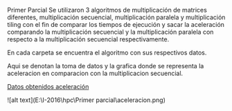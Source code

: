 Primer Parcial
Se utilizaron 3 algoritmos de multiplicación de matrices diferentes,
multiplicación secuencial, multiplicación paralela y multiplicación
tiling con el fin de comparar los tiempos de ejecución y sacar la
aceleración comparando la multiplicación secuencial y la multiplicación
paralela con respecto a la multiplicación secuencial respectivamente.

En cada carpeta se encuentra el algoritmo con sus respectivos datos.

Aqui se denotan la toma de datos y la grafica donde se representa la aceleracion en comparacion con la multiplicacion secuencial.

[Datos obtenidos aceleración](https://docs.google.com/spreadsheets/d/1VwPIax58od-4EpQKq0AsxRAumjRPU5qznPx5cSa6qJ0/edit#gid=0)

![alt text](E:\I-2016\hpc\Primer parcial\aceleracion.png)

